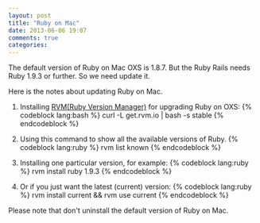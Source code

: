```yaml
---
layout: post
title: "Ruby on Mac"
date: 2013-06-06 19:07
comments: true
categories: 
---
```

The default version of Ruby on Mac OXS is 1.8.7. But the Ruby Rails needs Ruby 1.9.3 or further. So we need update it.

Here is the notes about updating Ruby on Mac.
<!-- more -->
1. Installing [RVM(Ruby Version Manager)](https://rvm.io/) for upgrading Ruby on OXS:
{% codeblock lang:bash %}
curl -L get.rvm.io | bash -s stable
{% endcodeblock %}

2. Using this command to show all the available versions of Ruby.
{% codeblock lang:ruby %}
rvm list known
{% endcodeblock %}

3. Installing one particular version, for example:
{% codeblock lang:ruby %}
rvm install ruby 1.9.3
{% endcodeblock %}

4. Or if you just want the latest (current) version:
{% codeblock lang:ruby %}
rvm install current && rvm use current
{% endcodeblock %}

Please note that don't uninstall the default version of Ruby on Mac.
